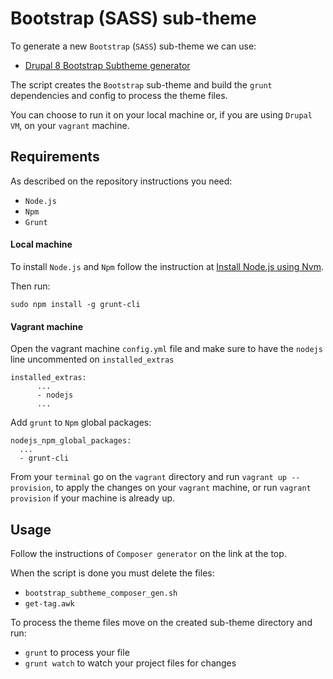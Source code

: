 # Bootstrap (SASS) sub-theme

To generate a new `Bootstrap` (`SASS`) sub-theme we can use:

* [Drupal 8 Bootstrap Subtheme generator](https://github.com/mecmartini/drupal8-bootstrap-subtheme-gen)

The script creates the `Bootstrap` sub-theme and build the `grunt` dependencies and config to process the theme files.

You can choose to run it on your local machine or, if you are using `Drupal VM`, on your `vagrant` machine.

## Requirements

As described on the repository instructions you need:

* `Node.js`
* `Npm`
* `Grunt`

#### Local machine

To install `Node.js` and `Npm` follow the instruction at [Install Node.js using Nvm](drupal_vm_eslint.md#1-install-nodejs-using-nvm).

Then run:

    sudo npm install -g grunt-cli

#### Vagrant machine

Open the vagrant machine `config.yml` file and make sure to have the `nodejs` line uncommented on `installed_extras`

    installed_extras:
          ...
          - nodejs
          ...

Add `grunt` to `Npm` global packages:

    nodejs_npm_global_packages:
      ...
      - grunt-cli

From your `terminal` go on the `vagrant` directory and run `vagrant up --provision`, to apply the changes on your `vagrant` machine, or run `vagrant provision` if your machine is already up.

## Usage

Follow the instructions of `Composer generator` on the link at the top.

When the script is done you must delete the files:

* `bootstrap_subtheme_composer_gen.sh`
* `get-tag.awk`

To process the theme files move on the created sub-theme directory and run:

* `grunt` to process your file
* `grunt watch` to watch your project files for changes
